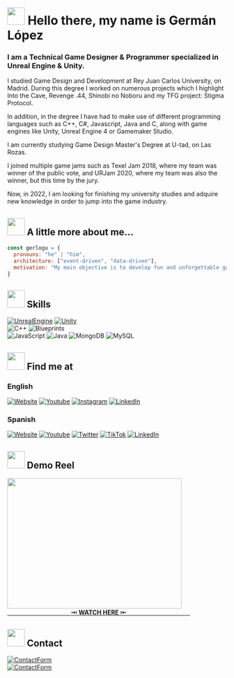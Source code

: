 # <img src="https://media.giphy.com/media/m0dmKBkncVETJv2h0S/giphy.gif" width="40"> Hello there, my name is Germán López
### I am a Technical Game Designer & Programmer specialized in Unreal Engine & Unity.

I studied Game Design and Development at Rey Juan Carlos University, on Madrid. During this degree I worked on numerous projects which I highlight Into the Cave, Revenge .44, Shinobi no Noboru and my TFG project: Stigma Protocol.

In addition, in the degree I have had to make use of different programming languages such as C++, C#, Javascript, Java and C, along with game engines like Unity, Unreal Engine 4 or Gamemaker Studio.

I am currently studying Game Design Master's Degree at U-tad, on Las Rozas. 

I joined multiple game jams such as Texel Jam 2018, where my team was winner of the public vote, and URJam 2020, where my team was also the winner, but this time by the jury.

Now, in 2022, I am looking for finishing my university studies and adquire new knowledge in order to jump into the game industry.

## <img src="https://media.giphy.com/media/4oIphVfzbpifdWjdd7/giphy.gif" width="40"> A little more about me...
```javascript
const gerlogu = {
  pronouns: "he" | "him",
  architecture: ["event-driven", "data-driven"],
  motivation: "My main objective is to develop fun and unforgettable games where gameplay is the main attraction"
}
```

## <img src="https://media.giphy.com/media/D4wj7Ffx9fsEAy7B0h/giphy.gif" width="40"> Skills
[![UnrealEngine](https://img.shields.io/badge/Unreal_Engine-d1cd6a?style=for-the-badge&logo=unrealengine&logoColor=white&labelColor=101010)](https://gerlogu.com/projects/unreal-engine/)
[![Unity](https://img.shields.io/badge/Unity-0066A1?style=for-the-badge&logo=unity&logoColor=white&labelColor=101010)](https://gerlogu.com/projects/unity/)</br>
![C++](https://img.shields.io/badge/C++-0066A1?style=for-the-badge&logo=c&logoColor=white&labelColor=101010)
![Blueprints](https://img.shields.io/badge/Blueprints_Visual_Scripting-d1cd6a?style=for-the-badge&logo=unrealengine&logoColor=white&labelColor=101010)</br>
![JavaScript](https://img.shields.io/badge/JavaScript-F7DF1E?style=for-the-badge&logo=javascript&logoColor=white&labelColor=101010)
![Java](https://img.shields.io/badge/Java-007396?style=for-the-badge&logo=java&logoColor=white&labelColor=101010)
![MongoDB](https://img.shields.io/badge/MongoDB-339933?style=for-the-badge&logo=mongodb&logoColor=white&labelColor=101010)
![MySQL](https://img.shields.io/badge/MySQL-0066A1?style=for-the-badge&logo=mysql&logoColor=white&labelColor=101010)

## <img src="https://media.giphy.com/media/cKW0BJ33aO8ZcF7wlo/giphy.gif" width="40"> Find me at
### English
[![Website](https://img.shields.io/badge/My_Website-gerlogu.com-0066A1?style=for-the-badge&logo=wordpress&logoColor=white&labelColor=101010)](https://gerlogu.com/)
[![Youtube](https://img.shields.io/badge/YouTube-Gerlogu_Games-cf2000?style=for-the-badge&logo=youtube&logoColor=white&labelColor=101010)](https://www.youtube.com/channel/UCUQkvmq6x0K-aLXb2B7yg9A)
[![Instagram](https://img.shields.io/badge/Instagram-@gerlogu-ed3e90?style=for-the-badge&logo=instagram&logoColor=white&labelColor=101010)](https://www.instagram.com/gerlogu/)
[![LinkedIn](https://img.shields.io/badge/LinkedIn-Germán_López_Gutiérrez-0077B5?style=for-the-badge&logo=linkedin&logoColor=white&labelColor=101010)](https://www.linkedin.com/in/german-lopez-gutierrez)</br>

### Spanish
[![Website](https://img.shields.io/badge/Mi_Página_Web-gerlogu.com/es-0066A1?style=for-the-badge&logo=wordpress&logoColor=white&labelColor=101010)](https://gerlogu.com/es)
[![Youtube](https://img.shields.io/badge/YouTube-Gerlogu-cf2000?style=for-the-badge&logo=youtube&logoColor=white&labelColor=101010)](https://www.youtube.com/gerlogu)
[![Twitter](https://img.shields.io/badge/Twitter-@GermanLopez_ES-1DA1F2?style=for-the-badge&logo=twitter&logoColor=white&labelColor=101010)](https://twitter.com/GermanLopez_ES)
[![TikTok](https://img.shields.io/badge/TikTok-@gerlogu29-9441fa?style=for-the-badge&logo=tiktok&logoColor=white&labelColor=101010)](https://www.tiktok.com/@gerlogu29)
[![LinkedIn](https://img.shields.io/badge/LinkedIn-Germán_López_Gutiérrez-0077B5?style=for-the-badge&logo=linkedin&logoColor=white&labelColor=101010)](https://www.linkedin.com/in/german-lopez-gutierrez/?locale=es_ES)</br>

## <img src="https://media.giphy.com/media/zhYSVCirREeIZtONCI/giphy.gif" width="40"> Demo Reel
<!--[![DemoReel](https://img.youtube.com/vi/Wy-5Bjlhrrk/0.jpg)](https://gerlogu.com/demo-reel)-->
<a href="https://gerlogu.com/demo-reel" target="_blank"><img src="https://img.youtube.com/vi/Wy-5Bjlhrrk/0.jpg" align="center" height="300" width="400" ></a></br>
[&nbsp;&nbsp;&nbsp;&nbsp;&nbsp;&nbsp;&nbsp;&nbsp;&nbsp;&nbsp;&nbsp;&nbsp;&nbsp;&nbsp;&nbsp;&nbsp;&nbsp;&nbsp;&nbsp;&nbsp;&nbsp;&nbsp;&nbsp;&nbsp;&nbsp;&nbsp;&nbsp;&nbsp;&nbsp;&nbsp;&nbsp;&nbsp;&nbsp;&nbsp;&nbsp;&nbsp;&nbsp;**⇥ WATCH HERE ⇤**&nbsp;&nbsp;&nbsp;&nbsp;&nbsp;&nbsp;&nbsp;&nbsp;&nbsp;&nbsp;&nbsp;&nbsp;&nbsp;&nbsp;&nbsp;&nbsp;&nbsp;&nbsp;&nbsp;&nbsp;&nbsp;&nbsp;&nbsp;&nbsp;&nbsp;&nbsp;&nbsp;&nbsp;&nbsp;&nbsp;&nbsp;&nbsp;&nbsp;&nbsp;&nbsp;&nbsp;&nbsp;](https://gerlogu.com/demo-reel)

## <img src="https://media.giphy.com/media/Kd50RekczEUQXIk7FN/giphy.gif" width="40"> Contact
[![ContactForm](https://img.shields.io/badge/Contact_Form-Write_me_here!-339933?style=for-the-badge&logo=gmail&logoColor=white&labelColor=101010)](https://www.gerlogu.com/bio/#contact)</br>
[![ContactForm](https://img.shields.io/badge/EMAIL-contact@gerlogu.com-0066A1?style=for-the-badge&logo=gmail&logoColor=white&labelColor=101010)](mailto:contact@gerlogu.com)</br>

<!--
**gerlogu/gerlogu** is a ✨ _special_ ✨ repository because its `README.md` (this file) appears on your GitHub profile.

Here are some ideas to get you started:

- 🔭 I’m currently working on ...
- 🌱 I’m currently learning ...
- 👯 I’m looking to collaborate on ...
- 🤔 I’m looking for help with ...
- 💬 Ask me about ...
- 📫 How to reach me: ...
- 😄 Pronouns: ...
- ⚡ Fun fact: ...
-->
